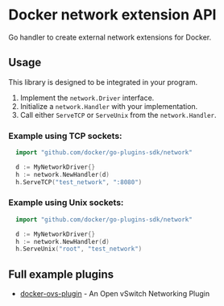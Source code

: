 # Docker network extension API

Go handler to create external network extensions for Docker.

## Usage

This library is designed to be integrated in your program.

1. Implement the `network.Driver` interface.
2. Initialize a `network.Handler` with your implementation.
3. Call either `ServeTCP` or `ServeUnix` from the `network.Handler`.

### Example using TCP sockets:

```go
  import "github.com/docker/go-plugins-sdk/network"

  d := MyNetworkDriver{}
  h := network.NewHandler(d)
  h.ServeTCP("test_network", ":8080")
```

### Example using Unix sockets:

```go
  import "github.com/docker/go-plugins-sdk/network"

  d := MyNetworkDriver{}
  h := network.NewHandler(d)
  h.ServeUnix("root", "test_network")
```

## Full example plugins

- [docker-ovs-plugin](https://github.com/gopher-net/docker-ovs-plugin) - An Open vSwitch Networking Plugin
